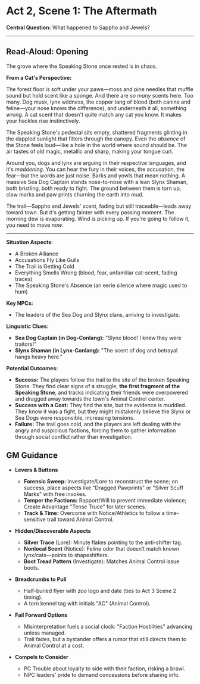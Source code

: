 # Act 2, Scene 1: The Aftermath

**Central Question:** What happened to Sappho and Jewels?

---

## Read-Aloud: Opening

The grove where the Speaking Stone once rested is in chaos.

**From a Cat's Perspective:**

The forest floor is soft under your paws—moss and pine needles that muffle sound but hold scent like a sponge. And there are *so many* scents here. Too many. Dog musk, lynx wildness, the copper tang of blood (both canine and feline—your nose knows the difference), and underneath it all, something *wrong*. A cat scent that doesn't quite match any cat you know. It makes your hackles rise instinctively.

The Speaking Stone's pedestal sits empty, shattered fragments glinting in the dappled sunlight that filters through the canopy. Even the *absence* of the Stone feels loud—like a hole in the world where sound should be. The air tastes of old magic, metallic and sharp, making your tongue curl.

Around you, dogs and lynx are arguing in their respective languages, and it's *maddening*. You can hear the fury in their voices, the accusation, the fear—but the words are just noise. Barks and yowls that mean nothing. A massive Sea Dog Captain stands nose-to-nose with a lean Slynx Shaman, both bristling, both ready to fight. The ground between them is torn up, claw marks and paw prints churning the earth into mud.

The trail—Sappho and Jewels' scent, fading but still traceable—leads away toward town. But it's getting fainter with every passing moment. The morning dew is evaporating. Wind is picking up. If you're going to follow it, you need to move *now*.

---

**Situation Aspects:**
*   A Broken Alliance
*   Accusations Fly Like Gulls
*   The Trail is Getting Cold
*   Everything Smells Wrong (blood, fear, unfamiliar cat-scent, fading traces)
*   The Speaking Stone's Absence (an eerie silence where magic used to hum)

**Key NPCs:**
*   The leaders of the Sea Dog and Slynx clans, arriving to investigate.

**Linguistic Clues:**
*   **Sea Dog Captain (in Dog-Conlang):** "Slynx blood! I knew they were traitors!"
*   **Slynx Shaman (in Lynx-Conlang):** "The scent of dog and betrayal hangs heavy here."

**Potential Outcomes:**
*   **Success:** The players follow the trail to the site of the broken Speaking Stone. They find clear signs of a struggle, **the first fragment of the Speaking Stone**, and tracks indicating their friends were overpowered and dragged away towards the town's Animal Control center.
*   **Success with a Cost:** They find the site, but the evidence is muddled. They know it was a fight, but they might mistakenly believe the Slynx or Sea Dogs were responsible, increasing tensions.
*   **Failure:** The trail goes cold, and the players are left dealing with the angry and suspicious factions, forcing them to gather information through social conflict rather than investigation.

## GM Guidance
- **Levers & Buttons**
  - **Forensic Sweep:** Investigate/Lore to reconstruct the scene; on success, place aspects like "Dragged Pawprints" or "Silver Scuff Marks" with free invokes.
  - **Temper the Factions:** Rapport/Will to prevent immediate violence; Create Advantage "Tense Truce" for later scenes.
  - **Track & Time:** Overcome with Notice/Athletics to follow a time-sensitive trail toward Animal Control.

- **Hidden/Discoverable Aspects**
  - **Silver Trace** (Lore): Minute flakes pointing to the anti-shifter tag.
  - **Nonlocal Scent** (Notice): Feline odor that doesn’t match known lynx/cats—points to shapeshifters.
  - **Boot Tread Pattern** (Investigate): Matches Animal Control issue boots.

- **Breadcrumbs to Pull**
  - Half-buried flyer with zoo logo and date (ties to Act 3 Scene 2 timing).
  - A torn kennel tag with initials "AC" (Animal Control).

- **Fail Forward Options**
  - Misinterpretation fuels a social clock: "Faction Hostilities" advancing unless managed.
  - Trail fades, but a bystander offers a rumor that still directs them to Animal Control at a cost.

- **Compels to Consider**
  - PC Trouble about loyalty to side with their faction, risking a brawl.
  - NPC leaders’ pride to demand concessions before sharing info.
